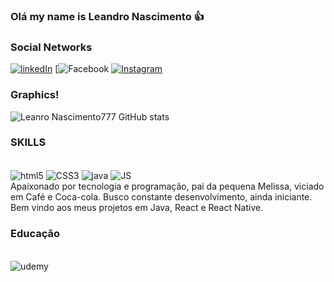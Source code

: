 ### Olá my name is Leandro Nascimento 👍
### Social Networks
[![linkedIn](https://img.shields.io/badge/LinkedIn-0077B5?style=for-the-badge&logo=linkedin&logoColor=white)](https://www.linkedin.com/in/leandro-nascimento-6b3576226)
[![Facebook](https://img.shields.io/badge/Facebook-1877F2?style=for-the-badge&logo=facebook&logoColor=white)
[![Instagram](https://img.shields.io/badge/Instagram-E4405F?style=for-the-badge&logo=instagram&logoColor=white)](https://www.linkedin.com/in/leandro-nascimento-6b3576226)

### Graphics!
![Leanro Nascimento777 GitHub stats](https://github-readme-stats.vercel.app/api?username=LeanroNascimento777&show_icons=true&theme=dracula)

### SKILLS
<div id = "html" style = "display:inline_block"><br/>
    <img align="center" alt="html5" src="https://img.shields.io/badge/HTML5-E34F26?style=for-the-badge&logo=html5&logoColor=white"/>
    <img align="center" alt="CSS3" src="https://img.shields.io/badge/CSS3-1572B6?style=for-the-badge&logo=css3&logoColor=white"/>
    <img align="center" alt="java" src="https://img.shields.io/badge/Java-ED8B00?style=for-the-badge&logo=java&logoColor=white"/>
    <img align="center" alt="JS" src = "https://img.shields.io/badge/JS-ED8B00?style=for-the-badge&logo=js&logoColor=white"
</div><br/>
Apaixonado por tecnologia e programação, pai da pequena Melissa, viciado em Café e Coca-cola. Busco constante desenvolvimento, ainda iniciante.
    Bem vindo aos meus projetos em Java, React e React Native.
<br/>

### Educação
<div id = "html" style = "display:inline_block"><br/>
    <img align="center" alt="udemy" src="https://img.shields.io/badge/Udemy-EC5252?style=for-the-badge&logo=Udemy&logoColor=white"/>
</div>
